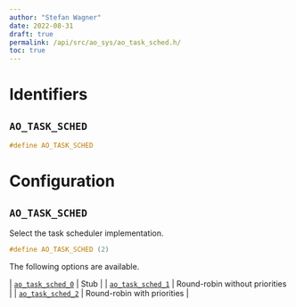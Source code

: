 ```yaml
---
author: "Stefan Wagner"
date: 2022-08-31
draft: true
permalink: /api/src/ao_sys/ao_task_sched.h/
toc: true
---
```


# Identifiers

## `AO_TASK_SCHED`

```c
#define AO_TASK_SCHED
```

# Configuration

## `AO_TASK_SCHED`

Select the task scheduler implementation.

```c
#define AO_TASK_SCHED (2)
```

The following options are available.

| [`ao_task_sched_0`](ao_task_sched_0.h.md) | Stub |
| [`ao_task_sched_1`](ao_task_sched_1.h.md) | Round-robin without priorities |
| [`ao_task_sched_2`](ao_task_sched_2.h.md) | Round-robin with priorities |
